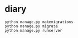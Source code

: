 # diary
```shell
python manage.py makemigrations
python manage.py migrate
python manage.py runserver
```